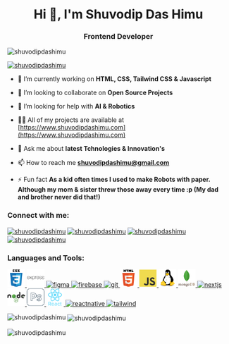 <h1 align="center">Hi 👋, I'm Shuvodip Das Himu</h1>
<h3 align="center">Frontend Developer</h3>

<p align="left"> <img src="https://komarev.com/ghpvc/?username=shuvodipdashimu&label=Profile%20views&color=0e75b6&style=flat" alt="shuvodipdashimu" /> </p>

<p align="left"> <a href="https://github.com/ryo-ma/github-profile-trophy"><img src="https://github-profile-trophy.vercel.app/?username=shuvodipdashimu" alt="shuvodipdashimu" /></a> </p>

- 🔭 I’m currently working on **HTML, CSS, Tailwind CSS & Javascript**

- 👯 I’m looking to collaborate on **Open Source Projects**

- 🤝 I’m looking for help with **AI & Robotics**

- 👨‍💻 All of my projects are available at [https://www.shuvodipdashimu.com](https://www.shuvodipdashimu.com)

- 💬 Ask me about **latest Tchnologies & Innovation's**

- 📫 How to reach me **shuvodipdashimu@gmail.com**

- ⚡ Fun fact **As a kid often times I used to make Robots with paper. Although my mom & sister threw those away every time :p (My dad and brother never did that!)**

<h3 align="left">Connect with me:</h3>
<p align="left">
<a href="https://dev.to/shuvodipdashimu" target="blank"><img align="center" src="https://raw.githubusercontent.com/rahuldkjain/github-profile-readme-generator/master/src/images/icons/Social/devto.svg" alt="shuvodipdashimu" height="30" width="40" /></a>
<a href="https://twitter.com/shuvodipdashimu" target="blank"><img align="center" src="https://raw.githubusercontent.com/rahuldkjain/github-profile-readme-generator/master/src/images/icons/Social/twitter.svg" alt="shuvodipdashimu" height="30" width="40" /></a>
<a href="https://linkedin.com/in/shuvodipdashimu" target="blank"><img align="center" src="https://raw.githubusercontent.com/rahuldkjain/github-profile-readme-generator/master/src/images/icons/Social/linked-in-alt.svg" alt="shuvodipdashimu" height="30" width="40" /></a>
<a href="https://fb.com/shuvodipdashimu" target="blank"><img align="center" src="https://raw.githubusercontent.com/rahuldkjain/github-profile-readme-generator/master/src/images/icons/Social/facebook.svg" alt="shuvodipdashimu" height="30" width="40" /></a>
</p>

<h3 align="left">Languages and Tools:</h3>
<p align="left"> <a href="https://www.w3schools.com/css/" target="_blank" rel="noreferrer"> <img src="https://raw.githubusercontent.com/devicons/devicon/master/icons/css3/css3-original-wordmark.svg" alt="css3" width="40" height="40"/> </a> <a href="https://expressjs.com" target="_blank" rel="noreferrer"> <img src="https://raw.githubusercontent.com/devicons/devicon/master/icons/express/express-original-wordmark.svg" alt="express" width="40" height="40"/> </a> <a href="https://www.figma.com/" target="_blank" rel="noreferrer"> <img src="https://www.vectorlogo.zone/logos/figma/figma-icon.svg" alt="figma" width="40" height="40"/> </a> <a href="https://firebase.google.com/" target="_blank" rel="noreferrer"> <img src="https://www.vectorlogo.zone/logos/firebase/firebase-icon.svg" alt="firebase" width="40" height="40"/> </a> <a href="https://git-scm.com/" target="_blank" rel="noreferrer"> <img src="https://www.vectorlogo.zone/logos/git-scm/git-scm-icon.svg" alt="git" width="40" height="40"/> </a> <a href="https://www.w3.org/html/" target="_blank" rel="noreferrer"> <img src="https://raw.githubusercontent.com/devicons/devicon/master/icons/html5/html5-original-wordmark.svg" alt="html5" width="40" height="40"/> </a> <a href="https://developer.mozilla.org/en-US/docs/Web/JavaScript" target="_blank" rel="noreferrer"> <img src="https://raw.githubusercontent.com/devicons/devicon/master/icons/javascript/javascript-original.svg" alt="javascript" width="40" height="40"/> </a> <a href="https://www.linux.org/" target="_blank" rel="noreferrer"> <img src="https://raw.githubusercontent.com/devicons/devicon/master/icons/linux/linux-original.svg" alt="linux" width="40" height="40"/> </a> <a href="https://www.mongodb.com/" target="_blank" rel="noreferrer"> <img src="https://raw.githubusercontent.com/devicons/devicon/master/icons/mongodb/mongodb-original-wordmark.svg" alt="mongodb" width="40" height="40"/> </a> <a href="https://nextjs.org/" target="_blank" rel="noreferrer"> <img src="https://cdn.worldvectorlogo.com/logos/nextjs-2.svg" alt="nextjs" width="40" height="40"/> </a> <a href="https://nodejs.org" target="_blank" rel="noreferrer"> <img src="https://raw.githubusercontent.com/devicons/devicon/master/icons/nodejs/nodejs-original-wordmark.svg" alt="nodejs" width="40" height="40"/> </a> <a href="https://www.photoshop.com/en" target="_blank" rel="noreferrer"> <img src="https://raw.githubusercontent.com/devicons/devicon/master/icons/photoshop/photoshop-line.svg" alt="photoshop" width="40" height="40"/> </a> <a href="https://reactjs.org/" target="_blank" rel="noreferrer"> <img src="https://raw.githubusercontent.com/devicons/devicon/master/icons/react/react-original-wordmark.svg" alt="react" width="40" height="40"/> </a> <a href="https://reactnative.dev/" target="_blank" rel="noreferrer"> <img src="https://reactnative.dev/img/header_logo.svg" alt="reactnative" width="40" height="40"/> </a> <a href="https://tailwindcss.com/" target="_blank" rel="noreferrer"> <img src="https://www.vectorlogo.zone/logos/tailwindcss/tailwindcss-icon.svg" alt="tailwind" width="40" height="40"/> </a> </p>

<p><img align="left" src="https://github-readme-stats.vercel.app/api/top-langs?username=shuvodipdashimu&show_icons=true&locale=en&layout=compact" alt="shuvodipdashimu" /></p>

<p>&nbsp;<img align="center" src="https://github-readme-stats.vercel.app/api?username=shuvodipdashimu&show_icons=true&locale=en" alt="shuvodipdashimu" /></p>

<p><img align="center" src="https://github-readme-streak-stats.herokuapp.com/?user=shuvodipdashimu&" alt="shuvodipdashimu" /></p>
